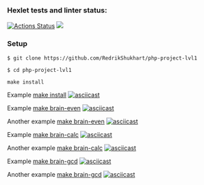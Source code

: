 ### Hexlet tests and linter status:
[![Actions Status](https://github.com/RedrikShukhart/php-project-lvl1/workflows/hexlet-check/badge.svg)](https://github.com/RedrikShukhart/php-project-lvl1/actions)
<a href="https://codeclimate.com/github/RedrikShukhart/php-project-lvl1/maintainability"><img src="https://api.codeclimate.com/v1/badges/375040e12e763075bc02/maintainability" /></a>

[//]: # (Используемые библиотеки:)

[//]: # (https://www.php.net/manual/ru/gmp.installation.php)

### Setup
    $ git clone https://github.com/RedrikShukhart/php-project-lvl1
    
    $ cd php-project-lvl1
    
    make install
 
Example [make install](https://asciinema.org/a/P6uSGM37vGocUsfa3T4fizuT4)
[![asciicast](https://asciinema.org/a/P6uSGM37vGocUsfa3T4fizuT4.svg)](https://asciinema.org/a/P6uSGM37vGocUsfa3T4fizuT4)

Example [make brain-even](https://asciinema.org/a/4baV0MbnXUtUWXmWBuFAqt8yO)
[![asciicast](https://asciinema.org/a/4baV0MbnXUtUWXmWBuFAqt8yO.svg)](https://asciinema.org/a/4baV0MbnXUtUWXmWBuFAqt8yO)

Another example [make brain-even](https://asciinema.org/a/cWFGQgrt9d8ynCT03GlM1YamM)
[![asciicast](https://asciinema.org/a/cWFGQgrt9d8ynCT03GlM1YamM.svg)](https://asciinema.org/a/cWFGQgrt9d8ynCT03GlM1YamM)

Example [make brain-calc](https://asciinema.org/a/F4Wu5lCS31qCBmRRtOB9xudlV)
[![asciicast](https://asciinema.org/a/F4Wu5lCS31qCBmRRtOB9xudlV.svg)](https://asciinema.org/a/F4Wu5lCS31qCBmRRtOB9xudlV)

Another example [make brain-calc](https://asciinema.org/a/Tz1ytznz6WjhsyqyNbtgB8sHx)
[![asciicast](https://asciinema.org/a/Tz1ytznz6WjhsyqyNbtgB8sHx.svg)](https://asciinema.org/a/Tz1ytznz6WjhsyqyNbtgB8sHx)

Example [make brain-gcd](https://asciinema.org/a/DxDfKxWLmak411jW68zMHIj0a)
[![asciicast](https://asciinema.org/a/DxDfKxWLmak411jW68zMHIj0a.svg)](https://asciinema.org/a/DxDfKxWLmak411jW68zMHIj0a)

Another example [make brain-gcd](https://asciinema.org/a/jpfDpdbDRGoyin6UusPaUB3n2)
[![asciicast](https://asciinema.org/a/jpfDpdbDRGoyin6UusPaUB3n2.svg)](https://asciinema.org/a/jpfDpdbDRGoyin6UusPaUB3n2)